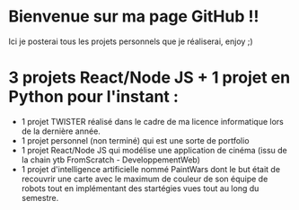 # Bienvenue sur ma page GitHub !!

Ici je posterai tous les projets personnels que je réaliserai, enjoy ;)

# 3 projets React/Node JS + 1 projet en Python pour l'instant :
  - 1 projet TWISTER réalisé dans le cadre de ma licence informatique lors de la dernière année.
  - 1 projet personnel (non terminé) qui est une sorte de portfolio 
  - 1 projet React/Node JS qui modélise une application de cinéma (issu de la chain ytb FromScratch - DeveloppementWeb)
  - 1 projet d'intelligence artificielle nommé PaintWars dont le but était de recouvrir une carte avec le maximum de couleur de son équipe de robots tout en implémentant des startégies vues tout au long du semestre.
